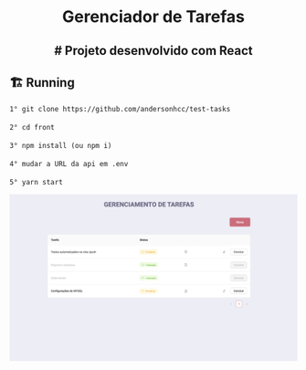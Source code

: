 
<h1 align='center'>
  Gerenciador de Tarefas
</h1>
<h2 align='center'> # Projeto desenvolvido com React </h2>

## 🏗 Running

```plainText
1° git clone https://github.com/andersonhcc/test-tasks

2° cd front

3° npm install (ou npm i)

4° mudar a URL da api em .env

5° yarn start

```

  <img
       src='./public/print.png'
       alt='Print do gerenciador de tarefas'
  />